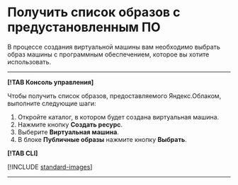 # Получить список образов с предустановленным ПО

В процессе создания виртуальной машины вам необходимо выбрать образ машины c программным обеспечением, которое вы хотите использовать.

---

**[!TAB Консоль управления]**

Чтобы получить список образов, предоставляемого Яндекс.Облаком, выполните следующие шаги:

1. Откройте каталог, в котором будет создана виртуальная машина.
2. Нажмите кнопку **Создать ресурс**.
3. Выберите **Виртуальная машина**.
4. В блоке **Публичные образы** нажмите кнопку **Выбрать**.

**[!TAB CLI]**

   [!INCLUDE [standard-images](../../../_includes/standard-images.md)]

---
